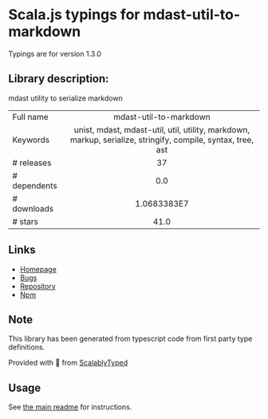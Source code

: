 
# Scala.js typings for mdast-util-to-markdown

Typings are for version 1.3.0

## Library description:
mdast utility to serialize markdown

|                    |                 |
| ------------------ | :-------------: |
| Full name          | mdast-util-to-markdown |
| Keywords           | unist, mdast, mdast-util, util, utility, markdown, markup, serialize, stringify, compile, syntax, tree, ast |
| # releases         | 37 |
| # dependents       | 0.0 |
| # downloads        | 1.0683383E7 |
| # stars            | 41.0 |

## Links
- [Homepage](https://github.com/syntax-tree/mdast-util-to-markdown#readme)
- [Bugs](https://github.com/syntax-tree/mdast-util-to-markdown/issues)
- [Repository](https://github.com/syntax-tree/mdast-util-to-markdown)
- [Npm](https://www.npmjs.com/package/mdast-util-to-markdown)
    


## Note
This library has been generated from typescript code from first party type definitions.

Provided with :purple_heart: from [ScalablyTyped](https://github.com/oyvindberg/ScalablyTyped)

## Usage
See [the main readme](../../readme.md) for instructions.


